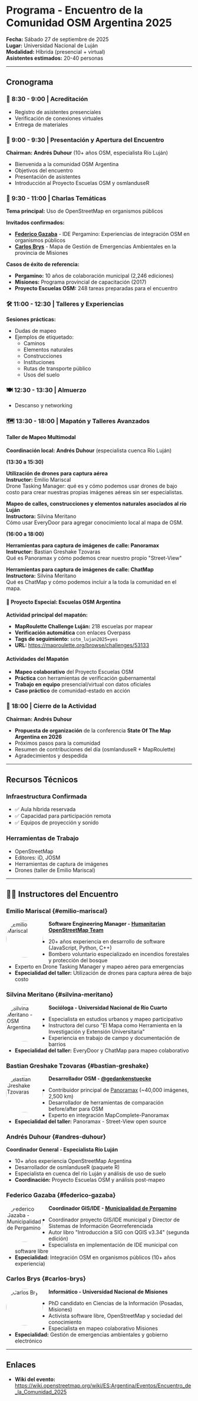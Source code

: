 # Programa - Encuentro de la Comunidad OSM Argentina 2025

**Fecha:** Sábado 27 de septiembre de 2025  
**Lugar:** Universidad Nacional de Luján  
**Modalidad:** Híbrida (presencial + virtual)  
**Asistentes estimados:** 20-40 personas

---

## Cronograma

### 🌅 **8:30 - 9:00** | Acreditación
- Registro de asistentes presenciales
- Verificación de conexiones virtuales
- Entrega de materiales

### 🎯 **9:00 - 9:30** | Presentación y Apertura del Encuentro
**Chairman:** **Andrés Duhour** (10+ años OSM, especialista Río Luján)
- Bienvenida a la comunidad OSM Argentina
- Objetivos del encuentro
- Presentación de asistentes
- Introducción al Proyecto Escuelas OSM y osmlanduseR

### 💬 **9:30 - 11:00** | Charlas Temáticas
**Tema principal:** Uso de OpenStreetMap en organismos públicos

**Invitados confirmados:**
- **[Federico Gazaba](#federico-gazaba)** - IDE Pergamino: Experiencias de integración OSM en organismos públicos
- **[Carlos Brys](#carlos-brys)** - Mapa de Gestión de Emergencias Ambientales en la provincia de Misiones

**Casos de éxito de referencia:**
- **Pergamino:** 10 años de colaboración municipal (2,246 ediciones)
- **Misiones:** Programa provincial de capacitación (2017)
- **Proyecto Escuelas OSM:** 248 tareas preparadas para el encuentro

### 🛠️ **11:00 - 12:30** | Talleres y Experiencias
**Sesiones prácticas:**
- Dudas de mapeo
- Ejemplos de etiquetado:
  - Caminos
  - Elementos naturales
  - Construcciones
  - Instituciones
  - Rutas de transporte público
  - Usos del suelo

### 🍽️ **12:30 - 13:30** | Almuerzo
- Descanso y networking

### 🗺️ **13:30 - 18:00** | Mapatón y Talleres Avanzados

#### Taller de Mapeo Multimodal
**Coordinación local:** **Andrés Duhour** (especialista cuenca Río Luján)

**(13:30 a 15:30)**

**Utilización de drones para captura aérea**  
**Instructor:** Emilio Mariscal  
Drone Tasking Manager: qué es y cómo podemos usar drones de bajo costo para crear nuestras propias imágenes aéreas sin ser especialistas.

**Mapeo de calles, construcciones y elementos naturales asociados al río Luján**  
**Instructora:** Silvina Meritano  
Cómo usar EveryDoor para agregar conocimiento local al mapa de OSM.

**(16:00 a 18:00)**

**Herramientas para captura de imágenes de calle: Panoramax**  
**Instructor:** Bastian Greshake Tzovaras  
Qué es Panoramax y cómo podemos crear nuestro propio "Street-View"

**Herramientas para captura de imágenes de calle: ChatMap**  
**Instructora:** Silvina Meritano  
Qué es ChatMap y cómo podemos incluir a la toda la comunidad en el mapa.

#### 🏫 Proyecto Especial: Escuelas OSM Argentina
**Actividad principal del mapatón:**
- **MapRoulette Challenge Luján:** 218 escuelas por mapear
- **Verificación automática** con enlaces Overpass
- **Tags de seguimiento:** `sotm_lujan2025=yes`
- **URL:** https://maproulette.org/browse/challenges/53133

#### Actividades del Mapatón
- **Mapeo colaborativo** del Proyecto Escuelas OSM  
- **Práctica** con herramientas de verificación gubernamental
- **Trabajo en equipo** presencial/virtual con datos oficiales
- **Caso práctico** de comunidad-estado en acción

### 🎯 **18:00** | Cierre de la Actividad
**Chairman:** **Andrés Duhour**
- **Propuesta de organización** de la conferencia **State Of The Map Argentina en 2026**
- Próximos pasos para la comunidad
- Resumen de contribuciones del día (osmlanduseR + MapRoulette)
- Agradecimientos y despedida

---

## Recursos Técnicos

### Infraestructura Confirmada
- ✅ Aula híbrida reservada
- ✅ Capacidad para participación remota
- ✅ Equipos de proyección y sonido

### Herramientas de Trabajo
- OpenStreetMap
- Editores: iD, JOSM
- Herramientas de captura de imágenes
- Drones (taller de Emilio Mariscal)

---

## 👨‍🏫 Instructores del Encuentro

### **Emilio Mariscal** {#emilio-mariscal}
<img src="https://cdn.hotosm.org/website/emilio-mariscal.png" alt="Emilio Mariscal" width="100" height="100" style="border-radius: 50%; float: left; margin: 0 15px 10px 0;">

**Software Engineering Manager - [Humanitarian OpenStreetMap Team](https://www.hotosm.org/people/emilio-mariscal/)**
- 20+ años experiencia en desarrollo de software (JavaScript, Python, C++)
- Bombero voluntario especializado en incendios forestales y protección del bosque
- Experto en Drone Tasking Manager y mapeo aéreo para emergencias
- **Especialidad del taller:** Utilización de drones para captura aérea de bajo costo

### **Silvina Meritano** {#silvina-meritano}
<img src="{{ '/assets/img/osm-ar-logo.png' | relative_url }}" alt="Silvina Meritano - OSM Argentina" width="100" height="100" style="border-radius: 50%; float: left; margin: 0 15px 10px 0;">

**Socióloga - Universidad Nacional de Río Cuarto**
- Especialista en estudios urbanos y mapeo participativo
- Instructora del curso "El Mapa como Herramienta en la Investigación y Extensión Universitaria"
- Experiencia en trabajo de campo y documentación de barrios
- **Especialidad del taller:** EveryDoor y ChatMap para mapeo colaborativo

### **Bastian Greshake Tzovaras** {#bastian-greshake}
<img src="https://cdn.masto.host/scholarsocial/accounts/avatars/000/116/560/original/a23e2e15732b7195.jpg" alt="Bastian Greshake Tzovaras" width="100" height="100" style="border-radius: 50%; float: left; margin: 0 15px 10px 0;">

**Desarrollador OSM - [@gedankenstuecke](https://scholar.social/@gedankenstuecke)**
- Contribuidor principal de [Panoramax](https://tzovar.as/open-source-streetview/) (~40,000 imágenes, 2,500 km)
- Desarrollador de herramientas de comparación before/after para OSM
- Experto en integración MapComplete-Panoramax
- **Especialidad del taller:** Panoramax - Street-View open source

### **Andrés Duhour** {#andres-duhour}
**Coordinador General - Especialista Río Luján**
- 10+ años experiencia OpenStreetMap Argentina
- Desarrollador de osmlanduseR (paquete R)
- Especialista en cuenca del río Luján y análisis de uso de suelo
- **Coordinación:** Proyecto Escuelas OSM y análisis post-mapeo

### **Federico Gazaba** {#federico-gazaba}
<img src="{{ '/assets/img/logo_pergamino.png' | relative_url }}" alt="Federico Gazaba - Municipalidad de Pergamino" width="100" height="100" style="border-radius: 50%; float: left; margin: 0 15px 10px 0;">

**Coordinador GIS/IDE - [Municipalidad de Pergamino](https://ide.pergamino.gob.ar/)**
- Coordinador proyecto GIS/IDE municipal y Director de Sistemas de Información Georreferenciada
- Autor libro "Introducción a SIG con QGIS v3.34" (segunda edición)
- Especialista en implementación de IDE municipal con software libre
- **Especialidad:** Integración OSM en organismos públicos (10+ años experiencia)

### **Carlos Brys** {#carlos-brys}
<img src="https://0.academia-photos.com/161483/41324/3613054/s200_carlos.brys.jpg" alt="Carlos Brys" width="100" height="100" style="border-radius: 50%; float: left; margin: 0 15px 10px 0;">

**Informático - Universidad Nacional de Misiones**
- PhD candidato en Ciencias de la Información (Posadas, Misiones)
- Activista software libre, OpenStreetMap y sociedad del conocimiento
- Especialista en mapeo colaborativo Misiones
- **Especialidad:** Gestión de emergencias ambientales y gobierno electrónico

---

## Enlaces

- **Wiki del evento:** https://wiki.openstreetmap.org/wiki/ES:Argentina/Eventos/Encuentro_de_la_Comunidad_2025